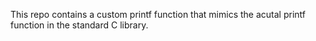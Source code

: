 This repo contains a custom printf function that mimics the acutal printf function in the standard C library.
